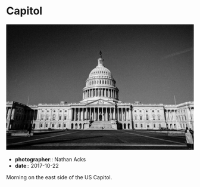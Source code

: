 # Capitol

![A black-and-white photograph of the east side of the US Capitol](assets/2017-10-22-capitol.webp)

* **photographer**:: Nathan Acks
* **date**:: 2017-10-22

Morning on the east side of the US Capitol.

